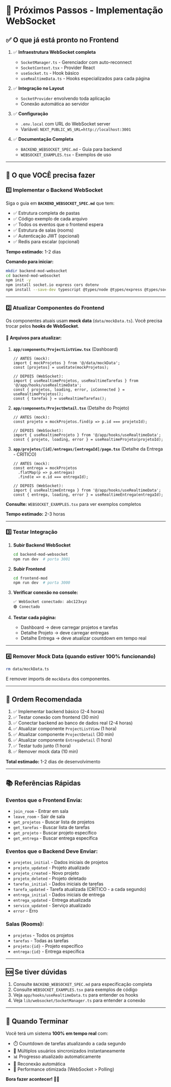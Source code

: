 # 🚀 Próximos Passos - Implementação WebSocket

## ✅ O que já está pronto no Frontend

1. ✅ **Infraestrutura WebSocket completa**
   - `SocketManager.ts` - Gerenciador com auto-reconnect
   - `SocketContext.tsx` - Provider React
   - `useSocket.ts` - Hook básico
   - `useRealtimeData.ts` - Hooks especializados para cada página

2. ✅ **Integração no Layout**
   - `SocketProvider` envolvendo toda aplicação
   - Conexão automática ao servidor

3. ✅ **Configuração**
   - `.env.local` com URL do WebSocket server
   - Variável: `NEXT_PUBLIC_WS_URL=http://localhost:3001`

4. ✅ **Documentação Completa**
   - `BACKEND_WEBSOCKET_SPEC.md` - Guia para backend
   - `WEBSOCKET_EXAMPLES.tsx` - Exemplos de uso

---

## 🔧 O que VOCÊ precisa fazer

### 1️⃣ **Implementar o Backend WebSocket** 

Siga o guia em **`BACKEND_WEBSOCKET_SPEC.md`** que tem:
- ✅ Estrutura completa de pastas
- ✅ Código exemplo de cada arquivo
- ✅ Todos os eventos que o frontend espera
- ✅ Estrutura de salas (rooms)
- ✅ Autenticação JWT (opcional)
- ✅ Redis para escalar (opcional)

**Tempo estimado:** 1-2 dias

**Comando para iniciar:**
```bash
mkdir backend-mod-websocket
cd backend-mod-websocket
npm init -y
npm install socket.io express cors dotenv
npm install --save-dev typescript @types/node @types/express @types/socket.io ts-node nodemon
```

---

### 2️⃣ **Atualizar Componentes do Frontend**

Os componentes atuais usam **mock data** (`data/mockData.ts`). Você precisa trocar pelos **hooks de WebSocket**.

#### 📁 Arquivos para atualizar:

1. **`app/components/ProjectListView.tsx`** (Dashboard)
   ```tsx
   // ANTES (mock):
   import { mockProjetos } from '@/data/mockData';
   const [projetos] = useState(mockProjetos);
   
   // DEPOIS (WebSocket):
   import { useRealtimeProjetos, useRealtimeTarefas } from '@/app/hooks/useRealtimeData';
   const { projetos, loading, error, isConnected } = useRealtimeProjetos();
   const { tarefas } = useRealtimeTarefas();
   ```

2. **`app/components/ProjectDetail.tsx`** (Detalhe do Projeto)
   ```tsx
   // ANTES (mock):
   const projeto = mockProjetos.find(p => p.id === projetoId);
   
   // DEPOIS (WebSocket):
   import { useRealtimeProjeto } from '@/app/hooks/useRealtimeData';
   const { projeto, loading, error } = useRealtimeProjeto(projetoId);
   ```

3. **`app/projetos/[id]/entregas/[entregaId]/page.tsx`** (Detalhe da Entrega - CRÍTICO)
   ```tsx
   // ANTES (mock):
   const entrega = mockProjetos
     .flatMap(p => p.entregas)
     .find(e => e.id === entregaId);
   
   // DEPOIS (WebSocket):
   import { useRealtimeEntrega } from '@/app/hooks/useRealtimeData';
   const { entrega, loading, error } = useRealtimeEntrega(entregaId);
   ```

**Consulte:** `WEBSOCKET_EXAMPLES.tsx` para ver exemplos completos

**Tempo estimado:** 2-3 horas

---

### 3️⃣ **Testar Integração**

1. **Subir Backend WebSocket**
   ```bash
   cd backend-mod-websocket
   npm run dev  # porta 3001
   ```

2. **Subir Frontend**
   ```bash
   cd frontend-mod
   npm run dev  # porta 3000
   ```

3. **Verificar conexão no console:**
   ```
   ✅ WebSocket conectado: abc123xyz
   🟢 Conectado
   ```

4. **Testar cada página:**
   - Dashboard → deve carregar projetos e tarefas
   - Detalhe Projeto → deve carregar entregas
   - Detalhe Entrega → deve atualizar countdown em tempo real

---

### 4️⃣ **Remover Mock Data (quando estiver 100% funcionando)**

```bash
rm data/mockData.ts
```

E remover imports de `mockData` dos componentes.

---

## 🎯 Ordem Recomendada

1. ✅ Implementar backend básico (2-4 horas)
2. ✅ Testar conexão com frontend (30 min)
3. ✅ Conectar backend ao banco de dados real (2-4 horas)
4. ✅ Atualizar componente `ProjectListView` (1 hora)
5. ✅ Atualizar componente `ProjectDetail` (30 min)
6. ✅ Atualizar componente `EntregaDetail` (1 hora)
7. ✅ Testar tudo junto (1 hora)
8. ✅ Remover mock data (10 min)

**Total estimado:** 1-2 dias de desenvolvimento

---

## 📚 Referências Rápidas

### Eventos que o Frontend Envia:
- `join_room` - Entrar em sala
- `leave_room` - Sair de sala
- `get_projetos` - Buscar lista de projetos
- `get_tarefas` - Buscar lista de tarefas
- `get_projeto` - Buscar projeto específico
- `get_entrega` - Buscar entrega específica

### Eventos que o Backend Deve Enviar:
- `projetos_initial` - Dados iniciais de projetos
- `projeto_updated` - Projeto atualizado
- `projeto_created` - Novo projeto
- `projeto_deleted` - Projeto deletado
- `tarefas_initial` - Dados iniciais de tarefas
- `tarefa_updated` - Tarefa atualizada (CRÍTICO - a cada segundo)
- `entrega_initial` - Dados iniciais de entrega
- `entrega_updated` - Entrega atualizada
- `servico_updated` - Serviço atualizado
- `error` - Erro

### Salas (Rooms):
- `projetos` - Todos os projetos
- `tarefas` - Todas as tarefas
- `projeto:{id}` - Projeto específico
- `entrega:{id}` - Entrega específica

---

## 🆘 Se tiver dúvidas

1. Consulte `BACKEND_WEBSOCKET_SPEC.md` para especificação completa
2. Consulte `WEBSOCKET_EXAMPLES.tsx` para exemplos de código
3. Veja `app/hooks/useRealtimeData.ts` para entender os hooks
4. Veja `lib/websocket/SocketManager.ts` para entender a conexão

---

## 🎉 Quando Terminar

Você terá um sistema **100% em tempo real** com:
- ⏱️ Countdown de tarefas atualizando a cada segundo
- 👥 Múltiplos usuários sincronizados instantaneamente
- 📊 Progresso atualizado automaticamente
- 🔄 Reconexão automática
- 🚀 Performance otimizada (WebSocket > Polling)

**Bora fazer acontecer! 🚀💜**
